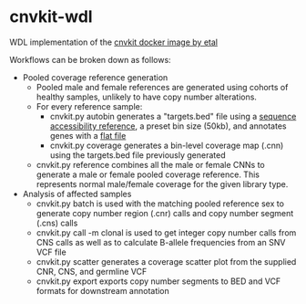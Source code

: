 # cnvkit-wdl
WDL implementation of the [cnvkit docker image by etal](https://hub.docker.com/r/etal/cnvkit/tags)

Workflows can be broken down as follows:
* Pooled coverage reference generation
  * Pooled male and female references are generated using cohorts of healthy samples, unlikely to have copy number alterations.
  * For every reference sample:
    * cnvkit.py autobin generates a "targets.bed" file using a [sequence accessibility reference](https://github.com/etal/cnvkit/blob/master/data/access-10kb.hg38.bed), a preset bin size (50kb), and annotates genes with a [flat file](https://github.com/etal/cnvkit/blob/master/data/refFlat_hg38.txt)
    * cnvkit.py coverage generates a bin-level coverage map (.cnn) using the targets.bed file previously generated
  * cnvkit.py reference combines all the male or female CNNs to generate a male or female pooled coverage reference. This represents normal male/female coverage for the given library type.
* Analysis of affected samples
  * cnvkit.py batch is used with the matching pooled reference sex to generate copy number region (.cnr) calls and copy number segment (.cns) calls
  * cnvkit.py call -m clonal is used to get integer copy number calls from CNS calls as well as to calculate B-allele frequencies from an SNV VCF file
  * cnvkit.py scatter generates a coverage scatter plot from the supplied CNR, CNS, and germline VCF
  * cnvkit.py export exports copy number segments to BED and VCF formats for downstream annotation
